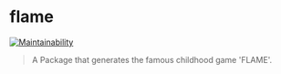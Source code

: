 # flame
[![Maintainability](https://api.codeclimate.com/v1/badges/6ebbfc86bab6e48858db/maintainability)](https://codeclimate.com/github/rbo13/flame/maintainability)
> A Package that generates the famous childhood game 'FLAME'.
